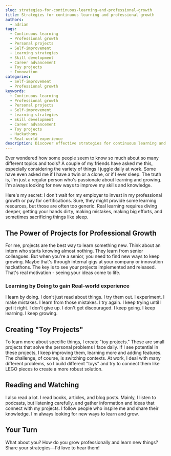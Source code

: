 ```yaml
---
slug: strategies-for-continuous-learning-and-professional-growth
title: Strategies for continuous learning and professional growth
authors:
  - adrian
tags:
  - Continuous learning
  - Professional growth
  - Personal projects
  - Self-improvement
  - Learning strategies
  - Skill development
  - Career advancement
  - Toy projects
  - Innovation
categories:
  - Self-improvement
  - Professional growth
keywords:
  - Continuous learning
  - Professional growth
  - Personal projects
  - Self-improvement
  - Learning strategies
  - Skill development
  - Career advancement
  - Toy projects
  - Hackathons
  - Real-world experience
description: Discover effective strategies for continuous learning and professional growth. Learn how personal projects and innovation can propel your career forward.
---
```


Ever wondered how some people seem to know so much about so many different topics and tools? A couple of my friends have asked me this, especially considering the variety of things I juggle daily at work. Some have even asked me if I have a twin or a clone, or if I ever sleep. The truth is, I'm just a regular person who's passionate about learning and growing. I'm always looking for new ways to improve my skills and knowledge. 

Here's my secret: I don't wait for my employer to invest in my professional growth or pay for certifications. Sure, they might provide some learning resources, but those are often too generic. Real learning requires diving deeper, getting your hands dirty, making mistakes, making big efforts, and sometimes sacrificing things like sleep.

<!-- truncate -->

## The Power of Projects for Professional Growth

For me, projects are the best way to learn something new. Think about an intern who starts knowing almost nothing. They learn from senior colleagues. But when you're a senior, you need to find new ways to keep growing. Maybe that's through internal gigs at your company or innovation hackathons. The key is to see your projects implemented and released. That's real motivation - seeing your ideas come to life.

### Learning by Doing to gain Real-world experience

I learn by doing. I don't just read about things. I try them out. I experiment. I make mistakes. I learn from those mistakes. I try again. I keep trying until I get it right. I don't give up. I don't get discouraged. I keep going. I keep learning. I keep growing.

## Creating "Toy Projects" 

To learn more about specific things, I create "toy projects." These are small projects that solve the personal problems I face daily. If I see potential in these projects, I keep improving them, learning more and adding features. The challenge, of course, is switching contexts. At work, I deal with many different problems, so I build different "toys" and try to connect them like LEGO pieces to create a more robust solution.

## Reading and Watching 

I also read a lot. I read books, articles, and blog posts. Mainly, I listen to podcasts, but listening carefully, and gather information and ideas that connect with my projects. I follow people who inspire me and share their knowledge. I'm always looking for new ways to learn and grow.

## Your Turn 

What about you? How do you grow professionally and learn new things? Share your strategies—I'd love to hear them!